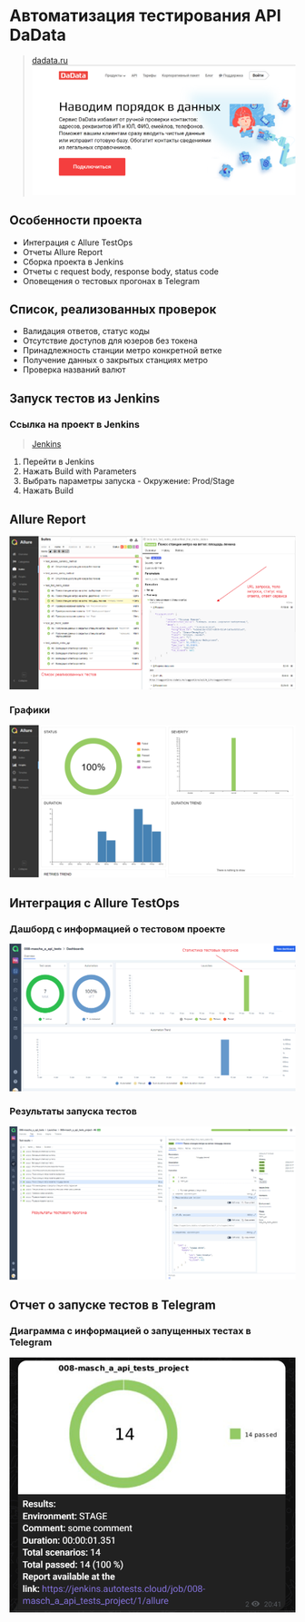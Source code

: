 ﻿# Автоматизация тестирования API DaData
> <a target="_blank" href="https://dadata.ru/">dadata.ru</a>
>![main page screenshot](dadata_api_tests_framework/pictures/dadata_api.png)

## Особенности проекта
* Интеграция с Allure TestOps
* Отчеты Allure Report
* Сборка проекта в Jenkins
* Отчеты с request body, response body, status code
* Оповещения о тестовых прогонах в Telegram

> 
## Список, реализованных проверок
* Валидация ответов, статус коды
* Отсутствие доступов для юзеров без токена
* Принадлежность станции метро конкретной ветке
* Получение данных о закрытых станциях метро
* Проверка названий валют

## Запуск тестов из Jenkins
### Ссылка на проект в Jenkins
> <a target="_blank" href="https://jenkins.autotests.cloud/job/008-masch_a_api_tests_project/">Jenkins</a>
> 
1. Перейти в Jenkins
2. Нажать Build with Parameters
3. Выбрать параметры запуска - Окружение: Prod/Stage
4. Нажать Build

## Allure Report
![img.png](dadata_api_tests_framework/pictures/allure-1.png)

### Графики
![img.png](dadata_api_tests_framework/pictures/allure-2.png)

## Интеграция с Allure TestOps
### Дашборд с информацией о тестовом проекте
![img.png](dadata_api_tests_framework/pictures/testops-1.png)
### Результаты запуска тестов
![img.png](dadata_api_tests_framework/pictures/testops-2.png)

## Отчет о запуске тестов в Telegram
### Диаграмма с информацией о запущенных тестах в Telegram
![img.png](dadata_api_tests_framework/pictures/telegram.png)








